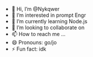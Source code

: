 - 👋 Hi, I’m @Nykqwer
- 👀 I’m interested in prompt Engr
- 🌱 I’m currently learning Node.js
- 💞️ I’m looking to collaborate on 
- 📫 How to reach me ...
- 😄 Pronouns: go/jo
- ⚡ Fun fact: idk

<!---
Nykqwer/Nykqwer is a ✨ special ✨ repository because its `README.md` (this file) appears on your GitHub profile.
You can click the Preview link to take a look at your changes.
--->
